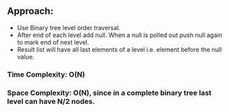 ## Approach:
* Use Binary tree level order traversal.
* After end of each level add null. When a null is polled out push null again to mark end of next level.
* Result list will have all last elements of a level i.e. element before the null value.
​
### Time Complexity: O(N)
### Space Complexity: O(N), since in a complete binary tree last level can have N/2 nodes.